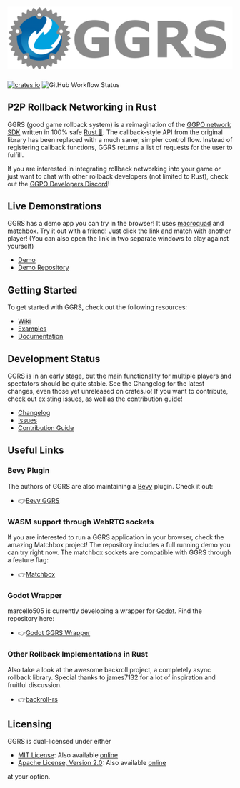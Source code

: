 # [![GGRS LOGO](./ggrs_logo.png)](https://github.com/gschup/ggrs)

[![crates.io](https://img.shields.io/crates/v/ggrs?style=for-the-badge)](https://crates.io/crates/ggrs)
![GitHub Workflow Status](https://img.shields.io/github/workflow/status/gschup/ggrs/Rust?style=for-the-badge)

## P2P Rollback Networking in Rust

GGRS (good game rollback system) is a reimagination of the [GGPO network SDK](https://www.ggpo.net/) written in 100% safe [Rust 🦀](https://www.rust-lang.org/). The callback-style API from the original library has been replaced with a much saner, simpler control flow. Instead of registering callback functions, GGRS returns a list of requests for the user to fulfill.

If you are interested in integrating rollback networking into your game or just want to chat with other rollback developers (not limited to Rust), check out the [GGPO Developers Discord](https://discord.com/invite/8FKKhCRCCE)!

## Live Demonstrations

GGRS has a demo app you can try in the browser! It uses [macroquad](https://github.com/not-fl3/macroquad) and [matchbox](https://github.com/johanhelsing/matchbox). Try it out with a friend! Just click the link and match with another player! (You can also open the link in two separate windows to play against yourself)

- [Demo](https://gschup.github.io/ggrs_demo/)
- [Demo Repository](https://github.com/gschup/ggrs_demo)

## Getting Started

To get started with GGRS, check out the following resources:

- [Wiki](https://github.com/gschup/ggrs/wiki)
- [Examples](./examples/)
- [Documentation](https://docs.rs/ggrs/newest/ggrs/)

## Development Status

GGRS is in an early stage, but the main functionality for multiple players and spectators should be quite stable. See the Changelog for the latest changes, even those yet unreleased on crates.io! If you want to contribute, check out existing issues, as well as the contribution guide!

- [Changelog](./CHANGELOG.md)
- [Issues](https://github.com/gschup/ggrs/issues)
- [Contribution Guide](./CONTRIBUTING.md)

## Useful Links

### Bevy Plugin

The authors of GGRS are also maintaining a [Bevy](https://bevyengine.org/) plugin. Check it out:

- 👉[Bevy GGRS](https://github.com/gschup/bevy_ggrs)

### WASM support through WebRTC sockets

If you are interested to run a GGRS application in your browser, check the amazing Matchbox project! The repository includes a full running demo you can try right now.
The matchbox sockets are compatible with GGRS through a feature flag:

- 👉[Matchbox](https://github.com/johanhelsing/matchbox)

### Godot Wrapper

marcello505 is currently developing a wrapper for [Godot](https://godotengine.org/). Find the repository here:

- 👉[Godot GGRS Wrapper](https://github.com/marcello505/godot-ggrs-wrapper)

### Other Rollback Implementations in Rust

Also take a look at the awesome backroll project, a completely async rollback library. Special thanks to james7132 for a lot of inspiration and fruitful discussion.

- 👉[backroll-rs](https://github.com/HouraiTeahouse/backroll-rs/)

## Licensing

GGRS is dual-licensed under either

- [MIT License](./LICENSE-MIT): Also available [online](http://opensource.org/licenses/MIT)
- [Apache License, Version 2.0](./LICENSE-APACHE): Also available [online](http://www.apache.org/licenses/LICENSE-2.0)

at your option.

